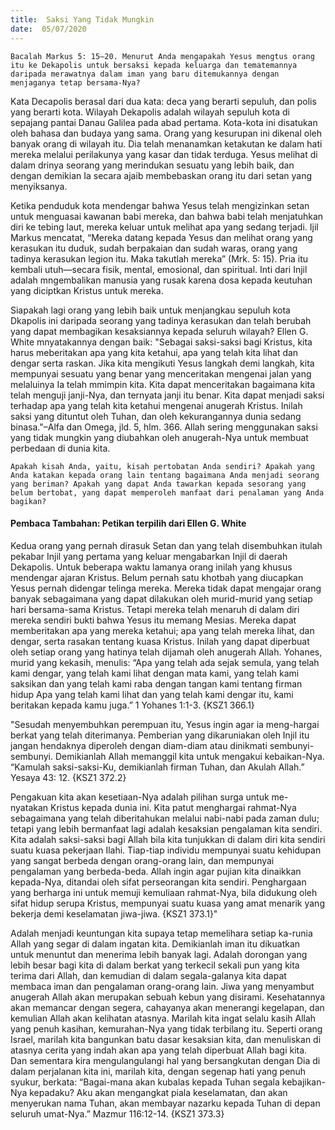 ```yaml
---
title:  Saksi Yang Tidak Mungkin
date:  05/07/2020
---
```


`Bacalah Markus 5: 15–20. Menurut Anda mengapakah Yesus mengtus orang itu ke Dekapolis untuk bersaksi kepada keluarga dan tematemannya daripada merawatnya dalam iman yang baru ditemukannya dengan menjaganya tetap bersama-Nya?`

Kata Decapolis berasal dari dua kata: deca yang berarti sepuluh, dan polis yang berarti kota. Wilayah Dekapolis adalah wilayah sepuluh kota di sepajang pantai Danau Galilea pada abad pertama. Kota-kota ini disatukan oleh bahasa dan budaya yang sama. Orang yang kesurupan ini dikenal oleh banyak orang di wilayah itu. Dia telah menanamkan ketakutan ke dalam hati mereka melalui perilakunya yang kasar dan tidak terduga. Yesus melihat di dalam drinya seorang yang merindukan sesuatu yang lebih baik, dan dengan demikian Ia secara ajaib membebaskan orang itu dari setan yang menyiksanya.

Ketika penduduk kota mendengar bahwa Yesus telah mengizinkan setan untuk menguasai kawanan babi mereka, dan bahwa babi telah menjatuhkan diri ke tebing laut, mereka keluar untuk melihat apa yang sedang terjadi. Ijil Markus mencatat, “Mereka datang kepada Yesus dan melihat orang yang kerasukan itu duduk, sudah berpakaian dan sudah waras, orang yang tadinya kerasukan legion itu. Maka takutlah mereka” (Mrk. 5: 15). Pria itu kembali utuh—secara fisik, mental, emosional, dan spiritual. Inti dari Injil adalah mngembalikan manusia yang rusak karena dosa kepada keutuhan yang diciptkan Kristus untuk mereka.

Siapakah lagi orang yang lebih baik untuk menjangkau sepuluh kota Dkapolis ini daripada seorang yang tadinya kerasukan dan telah berubah yang dapat membagikan kesaksiannya kepada seluruh wilayah? Ellen G. White mnyatakannya dengan baik: "Sebagai saksi-saksi bagi Kristus, kita harus meberitakan apa yang kita ketahui, apa yang telah kita lihat dan dengar serta raskan. Jika kita mengikuti Yesus langkah demi langkah, kita mempunyai sesuatu yang benar yang menceritakan mengenai jalan yang melaluinya Ia telah mmimpin kita. Kita dapat menceritakan bagaimana kita telah menguji janji-Nya, dan ternyata janji itu benar. Kita dapat menjadi saksi terhadap apa yang telah kita ketahui mengenai anugerah Kristus. Inilah saksi yang dituntut oleh Tuhan, dan oleh kekurangannya dunia sedang binasa."–Alfa dan Omega, jld. 5, hlm. 366. Allah sering menggunakan saksi yang tidak mungkin yang diubahkan oleh anugerah-Nya untuk membuat perbedaan di dunia kita.

`Apakah kisah Anda, yaitu, kisah pertobatan Anda sendiri? Apakah yang Anda katakan kepada orang lain tentang bagaimana Anda menjadi seorang yang beriman? Apakah yang dapat Anda tawarkan kepada sesorang yang belum bertobat, yang dapat memperoleh manfaat dari penalaman yang Anda bagikan?`

#### Pembaca Tambahan: Petikan terpilih dari Ellen G. White

Kedua orang yang pernah dirasuk Setan dan yang telah disembuhkan itulah pekabar Injil yang pertama yang keluar mengabarkan Injil di daerah Dekapolis. Untuk beberapa waktu lamanya orang inilah yang khusus mendengar ajaran Kristus. Belum pernah satu khotbah yang diucapkan Yesus pernah didengar telinga mereka. Mereka tidak dapat mengajar orang banyak sebagaimana yang dapat dilakukan oleh murid-murid yang setiap hari bersama-sama Kristus. Tetapi mereka telah menaruh di dalam diri mereka sendiri bukti bahwa Yesus itu memang Mesias. Mereka dapat memberitakan apa yang mereka ketahui; apa yang telah mereka lihat, dan dengar, serta rasakan tentang kuasa Kristus. Inilah yang dapat diperbuat oleh setiap orang yang hatinya telah dijamah oleh anugerah Allah. Yohanes, murid yang kekasih, menulis: “Apa yang telah ada sejak semula, yang telah kami dengar, yang telah kami lihat dengan mata kami, yang telah kami saksikan dan yang telah kami raba dengan tangan kami tentang firman hidup Apa yang telah kami lihat dan yang telah kami dengar itu, kami beritakan kepada kamu juga.” 1 Yohanes 1:1-3. {KSZ1 366.1}

"Sesudah menyembuhkan perempuan itu, Yesus ingin agar ia meng-hargai berkat yang telah diterimanya. Pemberian yang dikaruniakan oleh Injil itu jangan hendaknya diperoleh dengan diam-diam atau dinikmati sembunyi-sembunyi. Demikianlah Allah memanggil kita untuk mengakui kebaikan-Nya. “Kamulah saksi-saksi-Ku, demikianlah firman Tuhan, dan Akulah Allah.” Yesaya 43: 12. {KSZ1 372.2}

Pengakuan kita akan kesetiaan-Nya adalah pilihan surga untuk me-nyatakan Kristus kepada dunia ini. Kita patut menghargai rahmat-Nya sebagaimana yang telah diberitahukan melalui nabi-nabi pada zaman dulu; tetapi yang lebih bermanfaat lagi adalah kesaksian pengalaman kita sendiri. Kita adalah saksi-saksi bagi Allah bila kita tunjukkan di dalam diri kita sendiri suatu kuasa pekerjaan Ilahi. Tiap-tiap individu mempunyai suatu kehidupan yang sangat berbeda dengan orang-orang lain, dan mempunyai pengalaman yang berbeda-beda. Allah ingin agar pujian kita dinaikkan kepada-Nya, ditandai oleh sifat perseorangan kita sendiri. Penghargaan yang berharga ini untuk memuji kemuliaan rahmat-Nya, bila didukung oleh sifat hidup serupa Kristus, mempunyai suatu kuasa yang amat menarik yang bekerja demi keselamatan jiwa-jiwa. {KSZ1 373.1}"

Adalah menjadi keuntungan kita supaya tetap memelihara setiap ka-runia Allah yang segar di dalam ingatan kita. Demikianlah iman itu dikuatkan untuk menuntut dan menerima lebih banyak lagi. Adalah dorongan yang lebih besar bagi kita di dalam berkat yang terkecil sekali pun yang kita terima dari Allah, dan kemudian di dalam segala-galanya kita dapat membaca iman dan pengalaman orang-orang lain. Jiwa yang menyambut anugerah Allah akan merupakan sebuah kebun yang disirami. Kesehatannya akan memancar dengan segera, cahayanya akan menerangi kegelapan, dan kemulian Allah akan kelihatan atasnya. Marilah kita ingat selalu kasih Allah yang penuh kasihan, kemurahan-Nya yang tidak terbilang itu. Seperti orang Israel, marilah kita bangunkan batu dasar kesaksian kita, dan menuliskan di atasnya cerita yang indah akan apa yang telah diperbuat Allah bagi kita. Dan sementara kira mengulangulangi hal yang bersangkutan dengan Dia di dalam perjalanan kita ini, marilah kita, dengan segenap hati yang penuh syukur, berkata: “Bagai-mana akan kubalas kepada Tuhan segala kebajikan-Nya kepadaku? Aku akan mengangkat piala keselamatan, dan akan menyerukan nama Tuhan, akan membayar nazarku kepada Tuhan di depan seluruh umat-Nya.” Mazmur 116:12-14. {KSZ1 373.3}